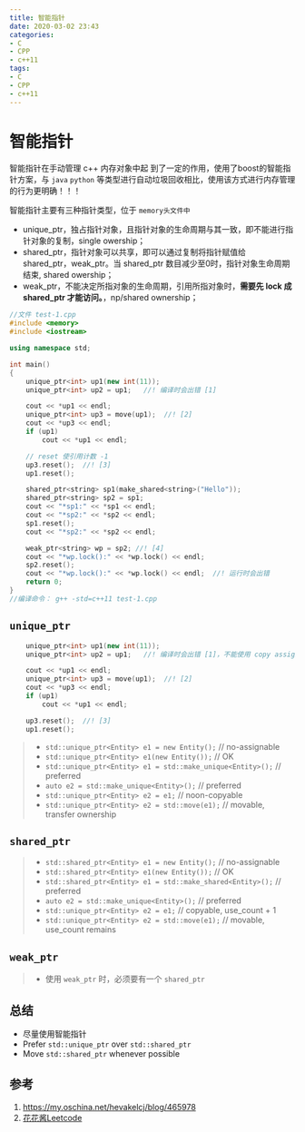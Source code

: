 ```yaml
---
title: 智能指针
date: 2020-03-02 23:43
categories:
- C
- CPP
- c++11
tags:
- C
- CPP
- c++11
---
```


# 智能指针

智能指针在手动管理 c++ 内存对象中起  到了一定的作用，使用了boost的智能指针方案，与 `java` `python` 等类型进行自动垃圾回收相比，使用该方式进行内存管理的行为更明确！！！

智能指针主要有三种指针类型，位于 `memory头文件中`

- unique_ptr，独占指针对象，且指针对象的生命周期与其一致，即不能进行指针对象的复制，single owership；
- shared_ptr，指针对象可以共享，即可以通过复制将指针赋值给 shared_ptr，weak_ptr。当 shared_ptr 数目减少至0时，指针对象生命周期结束, shared owership；
- weak_ptr，不能决定所指对象的生命周期，引用所指对象时，**需要先 lock 成 shared_ptr 才能访问。**，np/shared ownership；

```c++
//文件 test-1.cpp
#include <memory>
#include <iostream>

using namespace std;

int main()
{
    unique_ptr<int> up1(new int(11));
    unique_ptr<int> up2 = up1;   //! 编译时会出错 [1]

    cout << *up1 << endl;
    unique_ptr<int> up3 = move(up1);  //! [2]
    cout << *up3 << endl;
    if (up1)
        cout << *up1 << endl;

    // reset 使引用计数 -1
    up3.reset();  //! [3]
    up1.reset();

    shared_ptr<string> sp1(make_shared<string>("Hello"));
    shared_ptr<string> sp2 = sp1;
    cout << "*sp1:" << *sp1 << endl;
    cout << "*sp2:" << *sp2 << endl;
    sp1.reset();
    cout << "*sp2:" << *sp2 << endl;

    weak_ptr<string> wp = sp2; //! [4]
    cout << "*wp.lock():" << *wp.lock() << endl;
    sp2.reset();
    cout << "*wp.lock():" << *wp.lock() << endl;  //! 运行时会出错
    return 0;
}
//编译命令： g++ -std=c++11 test-1.cpp
```

## `unique_ptr`

```c++
    unique_ptr<int> up1(new int(11));
    unique_ptr<int> up2 = up1;   //! 编译时会出错 [1]，不能使用 copy assignment

    cout << *up1 << endl;
    unique_ptr<int> up3 = move(up1);  //! [2]
    cout << *up3 << endl;
    if (up1)
        cout << *up1 << endl;

    up3.reset();  //! [3]
    up1.reset();
```

> - `std::unique_ptr<Entity> e1 = new Entity();`    // no-assignable
> - `std::unique_ptr<Entity> e1(new Entity());`     //  OK
> - `std::unique_ptr<Entity> e1 = std::make_unique<Entity>();`  // preferred
> - `auto e2 = std::make_unique<Entity>();`         // preferred
> - `std::unique_ptr<Entity> e2 = e1;`              // noon-copyable
> - `std::unique_ptr<Entity> e2 = std::move(e1);`   // movable, transfer ownership

## `shared_ptr`

> - `std::shared_ptr<Entity> e1 = new Entity();`    // no-assignable
> - `std::shared_ptr<Entity> e1(new Entity());`     //  OK
> - `std::shared_ptr<Entity> e1 = std::make_shared<Entity>();`  // preferred
> - `auto e2 = std::make_unique<Entity>();`         // preferred
> - `std::unique_ptr<Entity> e2 = e1;`              // copyable, use_count + 1
> - `std::unique_ptr<Entity> e2 = std::move(e1);`   // movable, use_count remains

## `weak_ptr`

> - 使用 `weak_ptr` 时，必须要有一个 `shared_ptr`

## 总结

- 尽量使用智能指针
- Prefer `std::unique_ptr` over `std::shared_ptr`
- Move `std::shared_ptr` whenever possible

## 参考

1. https://my.oschina.net/hevakelcj/blog/465978
2. [花花酱Leetcode](https://www.bilibili.com/video/BV1fK411H7CA)